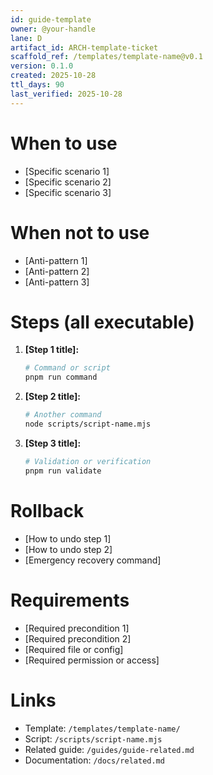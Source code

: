 ```yaml
---
id: guide-template
owner: @your-handle
lane: D
artifact_id: ARCH-template-ticket
scaffold_ref: /templates/template-name@v0.1
version: 0.1.0
created: 2025-10-28
ttl_days: 90
last_verified: 2025-10-28
---
```


# When to use

- [Specific scenario 1]
- [Specific scenario 2]
- [Specific scenario 3]

# When not to use

- [Anti-pattern 1]
- [Anti-pattern 2]
- [Anti-pattern 3]

# Steps (all executable)

1. **[Step 1 title]:**

   ```bash
   # Command or script
   pnpm run command
   ```

2. **[Step 2 title]:**

   ```bash
   # Another command
   node scripts/script-name.mjs
   ```

3. **[Step 3 title]:**
   ```bash
   # Validation or verification
   pnpm run validate
   ```

# Rollback

- [How to undo step 1]
- [How to undo step 2]
- [Emergency recovery command]

# Requirements

- [Required precondition 1]
- [Required precondition 2]
- [Required file or config]
- [Required permission or access]

# Links

- Template: `/templates/template-name/`
- Script: `/scripts/script-name.mjs`
- Related guide: `/guides/guide-related.md`
- Documentation: `/docs/related.md`
